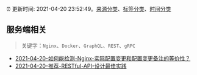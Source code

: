 :alarm_clock: 更新时间: 2021-04-20 23:52:49。[来源分类](../README.md)、[标签分类](../TAGS.md)、[时间分类](../TIMELINE.md)

## 服务端相关


> 关键字：`Nginx`、`Docker`、`GraphQL`、`REST`、`gRPC`



- [2021-04-20-如何能检测-Nginx-实际配置变更和配置变更备注的等价性？](https://www.v2ex.com/t/772009) 
- [2021-04-20-推荐-RESTful-API-设计最佳实践](https://toutiao.io/k/4zqz7k1) 
